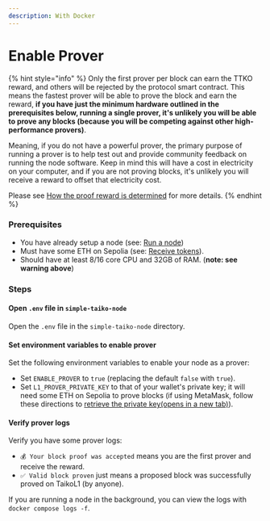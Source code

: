 ```yaml
---
description: With Docker
---
```


# Enable Prover

{% hint style="info" %}
Only the first prover per block can earn the TTKO reward, and others will be rejected by the protocol smart contract. This means the fastest prover will be able to prove the block and earn the reward, **if you have just the minimum hardware outlined in the prerequisites below, running a single prover, it's unlikely you will be able to prove any blocks (because you will be competing against other high-performance provers)**.

Meaning, if you do not have a powerful prover, the primary purpose of running a prover is to help test out and provide community feedback on running the node software. Keep in mind this will have a cost in electricity on your computer, and if you are not proving blocks, it's unlikely you will receive a reward to offset that electricity cost.

Please see [How the proof reward is determined](https://taiko.xyz/docs/concepts/proving#how-the-proof-reward-is-determined) for more details.
{% endhint %}

### Prerequisites

* You have already setup a node (see: [Run a node](https://taiko.xyz/docs/guides/run-a-node))
* Must have some ETH on Sepolia (see: [Receive tokens](https://taiko.xyz/docs/guides/receive-tokens)).
* Should have at least 8/16 core CPU and 32GB of RAM. (**note: see warning above**)

### Steps

#### Open `.env` file in `simple-taiko-node`

Open the `.env` file in the `simple-taiko-node` directory.

#### Set environment variables to enable prover

Set the following environment variables to enable your node as a prover:

* Set `ENABLE_PROVER` to `true` (replacing the default `false` with `true`).
* Set `L1_PROVER_PRIVATE_KEY` to that of your wallet's private key; it will need some ETH on Sepolia to prove blocks (if using MetaMask, follow these directions to [retrieve the private key(opens in a new tab)](https://metamask.zendesk.com/hc/en-us/articles/360015289632-How-to-export-an-account-s-private-key)).

#### Verify prover logs

Verify you have some prover logs:

* `💰 Your block proof was accepted` means you are the first prover and receive the reward.
* `✅ Valid block proven` just means a proposed block was successfully proved on TaikoL1 (by anyone).

If you are running a node in the background, you can view the logs with `docker compose logs -f`.

